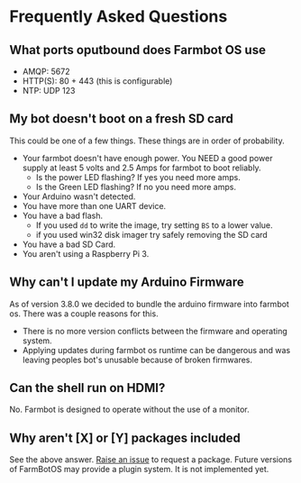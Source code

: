 # Frequently Asked Questions

## What ports oputbound does Farmbot OS use

* AMQP: 5672
* HTTP(S): 80 + 443 (this is configurable)
* NTP: UDP 123

## My bot doesn't boot on a fresh SD card

This could be one of a few things. These things are in order of probability.

* Your farmbot doesn't have enough power. You NEED a good power supply at
  least 5 volts and  2.5 Amps for farmbot to boot reliably.
  * Is the power LED flashing? If yes you need more amps.
  * Is the Green LED flashing? If no you need more amps.
* Your Arduino wasn't detected.
* You have more than one UART device.
* You have a bad flash.
  * If you used `dd` to write the image, try setting `BS` to a lower value.
  * if you used win32 disk imager try safely removing the SD card
* You have a bad SD Card.
* You aren't using a Raspberry Pi 3.

## Why can't I update my Arduino Firmware

As of version 3.8.0 we decided to bundle the arduino firmware into farmbot os.
There was a couple reasons for this.

* There is no more version conflicts between the firmware and operating system.
* Applying updates during farmbot os runtime can be dangerous and was leaving
  peoples bot's unusable because of broken firmwares.

## Can the shell run on HDMI?

No. Farmbot is designed to operate without the use of a monitor.

## Why aren't [X] or [Y] packages included

See the above answer. [Raise an issue](https://github.com/FarmBot/farmbot_os/issues/new)
to request a package. Future versions of FarmBotOS may provide a plugin system.
It is not implemented yet.
